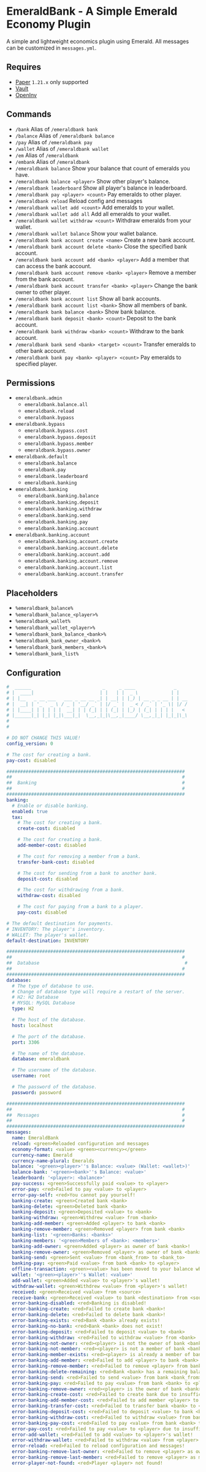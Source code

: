 # EmeraldBank - A Simple Emerald Economy Plugin

A simple and lightweight economics plugin using Emerald.
All messages can be customized in `messages.yml`.

## Requires

- [Paper](https://papermc.io/) `1.21.x` only supported
- [Vault](https://github.com/MilkBowl/Vault/releases)
- [OpenInv](https://github.com/Jikoo/OpenInv/releases)

## Commands

- `/bank` Alias of `/emeraldbank bank`
- `/balance` Alias of `/emeraldbank balance`
- `/pay` Alias of `/emeraldbank pay`
- `/wallet` Alias of `/emeraldbank wallet`
- `/em` Alias of `/emeraldbank`
- `/embank` Alias of `/emeraldbank`
- `/emeraldbank balance` Show your balance that count of emeralds you have.
- `/emeraldbank balance <player>` Show other player's balance.
- `/emeraldbank leaderboard` Show all player's balance in leaderboard.
- `/emeraldbank pay <player> <count>` Pay emeralds to other player.
- `/emeraldbank reload` Reload config and messages
- `/emeraldbank wallet add <count>` Add emeralds to your wallet.
- `/emeraldbank wallet add all` Add all emeralds to your wallet.
- `/emeraldbank wallet withdraw <count>` Withdraw emeralds from your wallet.
- `/emeraldbank wallet balance` Show your wallet balance.
- `/emeraldbank bank account create <name>` Create a new bank account.
- `/emeraldbank bank account delete <bank>` Close the specified bank account.
- `/emeraldbank bank account add <bank> <player>` Add a member that can access the bank account.
- `/emeraldbank bank account remove <bank> <player>` Remove a member from the bank account.
- `/emeraldbank bank account transfer <bank> <player>` Change the bank owner to other player.
- `/emeraldbank bank account list` Show all bank accounts.
- `/emeraldbank bank account list <bank>` Show all members of bank.
- `/emeraldbank bank balance <bank>` Show bank balance.
- `/emeraldbank bank deposit <bank> <count>` Deposit to the bank account.
- `/emeraldbank bank withdraw <bank> <count>` Withdraw to the bank account.
- `/emeraldbank bank send <bank> <target> <count>` Transfer emeralds to other bank account.
- `/emeraldbank bank pay <bank> <player> <count>` Pay emeralds to specified player.

## Permissions

- `emeraldbank.admin`
    - `emeraldbank.balance.all`
    - `emeraldbank.reload`
    - `emeraldbank.bypass`
- `emeraldbank.bypass`
    - `emeraldbank.bypass.cost`
    - `emeraldbank.bypass.deposit`
    - `emeraldbank.bypass.member`
    - `emeraldbank.bypass.owner`
- `emeraldbank.default`
    - `emeraldbank.balance`
    - `emeraldbank.pay`
    - `emeraldbank.leaderboard`
    - `emeraldbank.banking`
- `emeraldbank.banking`
    - `emeraldbank.banking.balance`
    - `emeraldbank.banking.deposit`
    - `emeraldbank.banking.withdraw`
    - `emeraldbank.banking.send`
    - `emeraldbank.banking.pay`
    - `emeraldbank.banking.account`
- `emeraldbank.banking.account`
    - `emeraldbank.banking.account.create`
    - `emeraldbank.banking.account.delete`
    - `emeraldbank.banking.account.add`
    - `emeraldbank.banking.account.remove`
    - `emeraldbank.banking.account.list`
    - `emeraldbank.banking.account.transfer`

## Placeholders

- `%emeraldbank_balance%`
- `%emeraldbank_balance_<player>%`
- `%emeraldbank_wallet%`
- `%emeraldbank_wallet_<player>%`
- `%emeraldbank_bank_balance_<bank>%`
- `%emeraldbank_bank_owner_<bank>%`
- `%emeraldbank_bank_members_<bank>%`
- `%emeraldbank_bank_list%`

## Configuration

```yaml
#  ______                          _     _ ____              _    
# |  ____|                        | |   | |  _ \            | |   
# | |__   _ __ ___   ___ _ __ __ _| | __| | |_) | __ _ _ __ | | __
# |  __| | '_ ` _ \ / _ | '__/ _` | |/ _` |  _ < / _` | '_ \| |/ /
# | |____| | | | | |  __| | | (_| | | (_| | |_) | (_| | | | |   < 
# |______|_| |_| |_|\___|_|  \__,_|_|\__,_|____/ \__,_|_| |_|_|\_\
#                                                                 
#                                                                 

# DO NOT CHANGE THIS VALUE!
config_version: 0

# The cost for creating a bank.
pay-cost: disabled

#################################################################
##                                                              #
##  Banking                                                     #
##                                                              #
#################################################################
banking:
  # Enable or disable banking.
  enabled: true
  tax:
    # The cost for creating a bank.
    create-cost: disabled

    # The cost for creating a bank.
    add-member-cost: disabled

    # The cost for removing a member from a bank.
    transfer-bank-cost: disabled

    # The cost for sending from a bank to another bank.
    deposit-cost: disabled

    # The cost for withdrawing from a bank.
    withdraw-cost: disabled

    # The cost for paying from a bank to a player.
    pay-cost: disabled

# The default destination for payments.
# INVENTORY: The player's inventory.
# WALLET: The player's wallet.
default-destination: INVENTORY

#################################################################
##                                                              #
##  Database                                                     #
##                                                              #
#################################################################
database:
  # The type of database to use.
  # Change of database type will require a restart of the server.
  # H2: H2 Database
  # MYSQL: MySQL Database
  type: H2

  # The host of the database.
  host: localhost

  # The port of the database.
  port: 3306

  # The name of the database.
  database: emeraldbank

  # The username of the database.
  username: root

  # The password of the database.
  password: password

#################################################################
##                                                              #
##  Messages                                                    #
##                                                              #
#################################################################
messages:
  name: EmeraldBank
  reload: <green>Reloaded configuration and messages
  economy-format: <value> <green><currency></green>
  currency-name: Emerald
  currency-name-plural: Emeralds
  balance: '<green><player>''s Balance: <value> (Wallet: <wallet>)'
  balance-bank: '<green><bank>''s Balance: <value>'
  leaderboard: '<player>: <balance>'
  pay-success: <green>Successfully paid <value> to <player>
  error-pay: <red>Failed to pay <value> to <player>
  error-pay-self: <red>You cannot pay yourself!
  banking-create: <green>Created bank <bank>
  banking-delete: <green>Deleted bank <bank>
  banking-deposit: <green>Deposited <value> to <bank>
  banking-withdraw: <green>Withdrew <value> from <bank>
  banking-add-member: <green>Added <player> to bank <bank>
  banking-remove-member: <green>Removed <player> from bank <bank>
  banking-list: '<green>Banks: <banks>'
  banking-members: '<green>Members of <bank>: <members>'
  banking-add-owner: <green>Added <player> as owner of bank <bank>!
  banking-remove-owner: <green>Removed <player> as owner of bank <bank>!
  banking-send: <green>Sent <value> from <bank_from> to <bank_to>
  banking-pay: <green>Paid <value> from bank <bank> to <player>
  offline-transaction: <green><value> has been moved to your balance while you were offline!
  wallet: '<green><player>''s Wallet: <value>'
  add-wallet: <green>Added <value> to <player>'s wallet!
  withdraw-wallet: <green>Withdrew <value> from <player>'s wallet!
  received: <green>Received <value> from <source>
  receive-bank: <green>Received <value> to bank <destination> from <source>
  error-banking-disabled: <red>Banking is disabled!
  error-banking-create: <red>Failed to create bank <bank>!
  error-banking-delete: <red>Failed to delete bank <bank>!
  error-banking-exists: <red>Bank <bank> already exists!
  error-banking-no-bank: <red>Bank <bank> does not exist!
  error-banking-deposit: <red>Failed to deposit <value> to <bank>
  error-banking-withdraw: <red>Failed to withdraw <value> from <bank>
  error-banking-not-owner: <red><player> is not the owner of bank <bank>!
  error-banking-not-member: <red><player> is not a member of bank <bank>!
  error-banking-member-exists: <red><player> is already a member of bank <bank>!
  error-banking-add-member: <red>Failed to add <player> to bank <bank>!
  error-banking-remove-member: <red>Failed to remove <player> from bank <bank>!
  error-banking-delete-remaining: <red>Bank <bank> has a remaining balance of <value>!
  error-banking-send: <red>Failed to send <value> from bank <bank_from> to bank <bank_to>!
  error-banking-pay: <red>Failed to pay <value> from bank <bank> to <player>!
  error-banking-remove-owner: <red><player> is the owner of bank <bank>!
  error-banking-create-cost: <red>Failed to create bank due to insufficient funds <cost>!
  error-banking-add-member-cost: <red>Failed to add member <player> to bank <bank> due to insufficient funds <cost>!
  error-banking-transfer-cost: <red>Failed to transfer bank <bank> to <player> due to insufficient funds <cost>!
  error-banking-deposit-cost: <red>Failed to deposit <value> to bank <bank> due to insufficient funds <cost>!
  error-banking-withdraw-cost: <red>Failed to withdraw <value> from bank <bank> due to insufficient funds <cost>!
  error-banking-pay-cost: <red>Failed to pay <value> from bank <bank> to <player> due to insufficient funds <cost>!
  error-pay-cost: <red>Failed to pay <value> to <player> due to insufficient funds <cost>!
  error-add-wallet: <red>Failed to add <value> to <player>'s wallet!
  error-withdraw-wallet: <red>Failed to withdraw <value> from <player>'s wallet!
  error-reload: <red>Failed to reload configuration and messages!
  error-banking-remove-last-owner: <red>Failed to remove <player> as owner of bank <bank>!
  error-banking-remove-last-member: <red>Failed to remove <player> as member of bank <bank>!
  error-player-not-found: <red>Player <player> not found!

```
